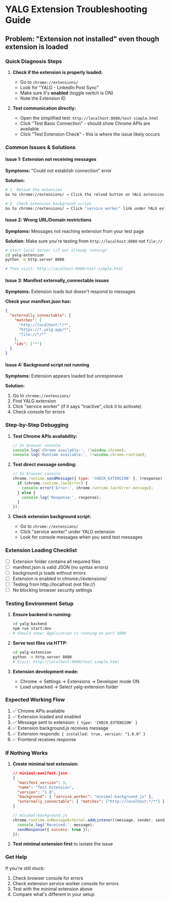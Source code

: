 # YALG Extension Troubleshooting Guide

## Problem: "Extension not installed" even though extension is loaded

### Quick Diagnosis Steps

1. **Check if the extension is properly loaded:**
   - Go to `chrome://extensions/`
   - Look for "YALG - LinkedIn Post Sync"
   - Make sure it's **enabled** (toggle switch is ON)
   - Note the Extension ID

2. **Test communication directly:**
   - Open the simplified test: `http://localhost:8080/test-simple.html`
   - Click "Test Basic Connection" - should show Chrome APIs are available
   - Click "Test Extension Check" - this is where the issue likely occurs

### Common Issues & Solutions

#### Issue 1: Extension not receiving messages
**Symptoms:** "Could not establish connection" error

**Solution:**
```bash
# 1. Reload the extension
Go to chrome://extensions/ → Click the reload button on YALG extension

# 2. Check extension background script
Go to chrome://extensions/ → Click "service worker" link under YALG extension → Check for errors in console
```

#### Issue 2: Wrong URL/Domain restrictions
**Symptoms:** Messages not reaching extension from your test page

**Solution:**
Make sure you're testing from `http://localhost:8080` not `file://`

```bash
# Start local server (if not already running)
cd yalg-extension
python -m http.server 8080

# Then visit: http://localhost:8080/test-simple.html
```

#### Issue 3: Manifest externally_connectable issues
**Symptoms:** Extension loads but doesn't respond to messages

**Check your manifest.json has:**
```json
{
  "externally_connectable": {
    "matches": [
      "http://localhost:*/*",
      "https://*.yalg.app/*",
      "file://*/*"
    ],
    "ids": ["*"]
  }
}
```

#### Issue 4: Background script not running
**Symptoms:** Extension appears loaded but unresponsive

**Solution:**
1. Go to `chrome://extensions/`
2. Find YALG extension
3. Click "service worker" (if it says "inactive", click it to activate)
4. Check console for errors

### Step-by-Step Debugging

1. **Test Chrome APIs availability:**
   ```javascript
   // In browser console
   console.log('Chrome available:', !!window.chrome);
   console.log('Runtime available:', !!window.chrome.runtime);
   ```

2. **Test direct message sending:**
   ```javascript
   // In browser console
   chrome.runtime.sendMessage({ type: 'CHECK_EXTENSION' }, (response) => {
     if (chrome.runtime.lastError) {
       console.error('Error:', chrome.runtime.lastError.message);
     } else {
       console.log('Response:', response);
     }
   });
   ```

3. **Check extension background script:**
   - Go to `chrome://extensions/`
   - Click "service worker" under YALG extension
   - Look for console messages when you send test messages

### Extension Loading Checklist

- [ ] Extension folder contains all required files
- [ ] manifest.json is valid JSON (no syntax errors)
- [ ] background.js loads without errors
- [ ] Extension is enabled in chrome://extensions/
- [ ] Testing from http://localhost (not file://)
- [ ] No blocking browser security settings

### Testing Environment Setup

1. **Ensure backend is running:**
   ```bash
   cd yalg-backend
   npm run start:dev
   # Should show: Application is running on port 3000
   ```

2. **Serve test files via HTTP:**
   ```bash
   cd yalg-extension
   python -m http.server 8080
   # Visit: http://localhost:8080/test-simple.html
   ```

3. **Extension development mode:**
   - Chrome → Settings → Extensions → Developer mode ON
   - Load unpacked → Select yalg-extension folder

### Expected Working Flow

1. ✅ Chrome APIs available
2. ✅ Extension loaded and enabled
3. ✅ Message sent to extension: `{ type: 'CHECK_EXTENSION' }`
4. ✅ Extension background.js receives message
5. ✅ Extension responds: `{ installed: true, version: "1.0.0" }`
6. ✅ Frontend receives response

### If Nothing Works

1. **Create minimal test extension:**
   ```json
   // minimal-manifest.json
   {
     "manifest_version": 3,
     "name": "Test Extension",
     "version": "1.0",
     "background": { "service_worker": "minimal-background.js" },
     "externally_connectable": { "matches": ["http://localhost:*/*"] }
   }
   ```

   ```javascript
   // minimal-background.js
   chrome.runtime.onMessageExternal.addListener((message, sender, sendResponse) => {
     console.log('Received:', message);
     sendResponse({ success: true });
   });
   ```

2. **Test minimal extension first** to isolate the issue

### Get Help

If you're still stuck:
1. Check browser console for errors
2. Check extension service worker console for errors
3. Test with the minimal extension above
4. Compare what's different in your setup 